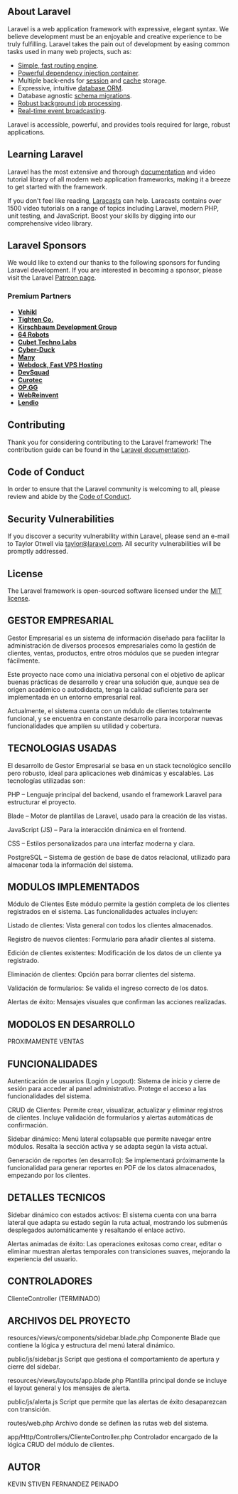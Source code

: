 ## About Laravel

Laravel is a web application framework with expressive, elegant syntax. We believe development must be an enjoyable and creative experience to be truly fulfilling. Laravel takes the pain out of development by easing common tasks used in many web projects, such as:

- [Simple, fast routing engine](https://laravel.com/docs/routing).
- [Powerful dependency injection container](https://laravel.com/docs/container).
- Multiple back-ends for [session](https://laravel.com/docs/session) and [cache](https://laravel.com/docs/cache) storage.
- Expressive, intuitive [database ORM](https://laravel.com/docs/eloquent).
- Database agnostic [schema migrations](https://laravel.com/docs/migrations).
- [Robust background job processing](https://laravel.com/docs/queues).
- [Real-time event broadcasting](https://laravel.com/docs/broadcasting).

Laravel is accessible, powerful, and provides tools required for large, robust applications.

## Learning Laravel

Laravel has the most extensive and thorough [documentation](https://laravel.com/docs) and video tutorial library of all modern web application frameworks, making it a breeze to get started with the framework.

If you don't feel like reading, [Laracasts](https://laracasts.com) can help. Laracasts contains over 1500 video tutorials on a range of topics including Laravel, modern PHP, unit testing, and JavaScript. Boost your skills by digging into our comprehensive video library.

## Laravel Sponsors

We would like to extend our thanks to the following sponsors for funding Laravel development. If you are interested in becoming a sponsor, please visit the Laravel [Patreon page](https://patreon.com/taylorotwell).

### Premium Partners

- **[Vehikl](https://vehikl.com/)**
- **[Tighten Co.](https://tighten.co)**
- **[Kirschbaum Development Group](https://kirschbaumdevelopment.com)**
- **[64 Robots](https://64robots.com)**
- **[Cubet Techno Labs](https://cubettech.com)**
- **[Cyber-Duck](https://cyber-duck.co.uk)**
- **[Many](https://www.many.co.uk)**
- **[Webdock, Fast VPS Hosting](https://www.webdock.io/en)**
- **[DevSquad](https://devsquad.com)**
- **[Curotec](https://www.curotec.com/services/technologies/laravel/)**
- **[OP.GG](https://op.gg)**
- **[WebReinvent](https://webreinvent.com/?utm_source=laravel&utm_medium=github&utm_campaign=patreon-sponsors)**
- **[Lendio](https://lendio.com)**

## Contributing

Thank you for considering contributing to the Laravel framework! The contribution guide can be found in the [Laravel documentation](https://laravel.com/docs/contributions).

## Code of Conduct

In order to ensure that the Laravel community is welcoming to all, please review and abide by the [Code of Conduct](https://laravel.com/docs/contributions#code-of-conduct).

## Security Vulnerabilities

If you discover a security vulnerability within Laravel, please send an e-mail to Taylor Otwell via [taylor@laravel.com](mailto:taylor@laravel.com). All security vulnerabilities will be promptly addressed.

## License

The Laravel framework is open-sourced software licensed under the [MIT license](https://opensource.org/licenses/MIT).

## GESTOR EMPRESARIAL

Gestor Empresarial es un sistema de información diseñado para facilitar la administración de diversos procesos empresariales como la gestión de clientes, ventas, productos, entre otros módulos que se pueden integrar fácilmente.

Este proyecto nace como una iniciativa personal con el objetivo de aplicar buenas prácticas de desarrollo y crear una solución que, aunque sea de origen académico o autodidacta, tenga la calidad suficiente para ser implementada en un entorno empresarial real.

Actualmente, el sistema cuenta con un módulo de clientes totalmente funcional, y se encuentra en constante desarrollo para incorporar nuevas funcionalidades que amplíen su utilidad y cobertura.


## TECNOLOGIAS USADAS

El desarrollo de Gestor Empresarial se basa en un stack tecnológico sencillo pero robusto, ideal para aplicaciones web dinámicas y escalables. Las tecnologías utilizadas son:

PHP – Lenguaje principal del backend, usando el framework Laravel para estructurar el proyecto.

Blade – Motor de plantillas de Laravel, usado para la creación de las vistas.

JavaScript (JS) – Para la interacción dinámica en el frontend.

CSS – Estilos personalizados para una interfaz moderna y clara.

PostgreSQL – Sistema de gestión de base de datos relacional, utilizado para almacenar toda la información del sistema.


## MODULOS IMPLEMENTADOS 

Módulo de Clientes
Este módulo permite la gestión completa de los clientes registrados en el sistema. Las funcionalidades actuales incluyen:

Listado de clientes: Vista general con todos los clientes almacenados.

Registro de nuevos clientes: Formulario para añadir clientes al sistema.

Edición de clientes existentes: Modificación de los datos de un cliente ya registrado.

Eliminación de clientes: Opción para borrar clientes del sistema.

Validación de formularios: Se valida el ingreso correcto de los datos.

Alertas de éxito: Mensajes visuales que confirman las acciones realizadas.

## MODOLOS EN DESARROLLO

PROXIMAMENTE VENTAS



## FUNCIONALIDADES

Autenticación de usuarios (Login y Logout):
Sistema de inicio y cierre de sesión para acceder al panel administrativo. Protege el acceso a las funcionalidades del sistema.

CRUD de Clientes:
Permite crear, visualizar, actualizar y eliminar registros de clientes.
Incluye validación de formularios y alertas automáticas de confirmación.

Sidebar dinámico:
Menú lateral colapsable que permite navegar entre módulos. Resalta la sección activa y se adapta según la vista actual.

Generación de reportes (en desarrollo):
Se implementará próximamente la funcionalidad para generar reportes en PDF de los datos almacenados, empezando por los clientes.


## DETALLES TECNICOS

Sidebar dinámico con estados activos:
El sistema cuenta con una barra lateral que adapta su estado según la ruta actual, mostrando los submenús desplegados automáticamente y resaltando el enlace activo.

Alertas animadas de éxito:
Las operaciones exitosas como crear, editar o eliminar muestran alertas temporales con transiciones suaves, mejorando la experiencia del usuario.

## CONTROLADORES

ClienteController (TERMINADO)


## ARCHIVOS DEL PROYECTO

resources/views/components/sidebar.blade.php
Componente Blade que contiene la lógica y estructura del menú lateral dinámico.

public/js/sidebar.js
Script que gestiona el comportamiento de apertura y cierre del sidebar.

resources/views/layouts/app.blade.php
Plantilla principal donde se incluye el layout general y los mensajes de alerta.

public/js/alerta.js
Script que permite que las alertas de éxito desaparezcan con transición.

routes/web.php
Archivo donde se definen las rutas web del sistema.

app/Http/Controllers/ClienteController.php
Controlador encargado de la lógica CRUD del módulo de clientes.


## AUTOR

KEVIN STIVEN FERNANDEZ PEINADO